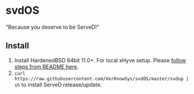 svdOS
=========

"Because you deserve to be ServeD!"


## Install
1. Install HardenedBSD 64bit 11.0+. For local xHyve setup. Please [follow steps from README here](https://github.com/VerKnowSys/xhyve).
2. `curl https://raw.githubusercontent.com/VerKnowSys/svdOS/master/svdup | sh` to install ServeD release/update.


